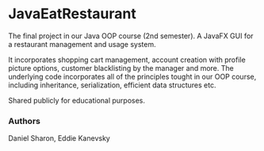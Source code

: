 

# JavaEatRestaurant
The final project in our Java OOP course (2nd semester).
A JavaFX GUI for a restaurant management and usage system.

It incorporates shopping cart management, account creation with profile picture options, customer blacklisting by the manager and more.
The underlying code incorporates all of the principles tought in our OOP course, including inheritance, serialization, efficient data structures etc.

Shared publicly for educational purposes.


### Authors
Daniel Sharon, Eddie Kanevsky
